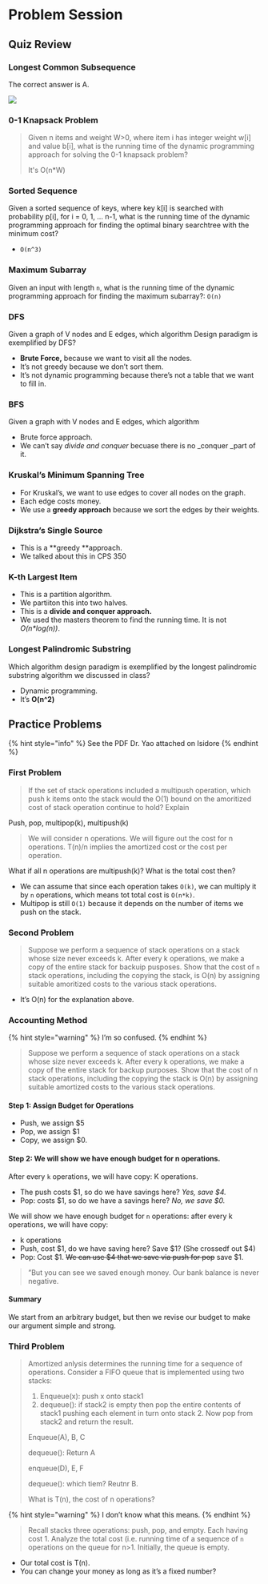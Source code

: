 # Problem Session

## Quiz Review

### Longest Common Subsequence

The correct answer is A.

![](<../../../.gitbook/assets/image (18) (1) (1) (1) (1) (1) (1).png>)

### 0-1 Knapsack Problem

> Given n items and weight W>0, where item i has integer weight w\[i] and value b\[i], what is the running time of the dynamic programming approach for solving the 0-1 knapsack problem?
>
> It's O(n\*W)

### Sorted Sequence

Given a sorted sequence of keys, where key k\[i] is searched with probability p\[i], for i = 0, 1, ... n-1, what is the running time of the dynamic programming approach for finding the optimal binary searchtree with the minimum cost?

* `O(n^3)`

### Maximum Subarray

Given an input with length `n`, what is the running time of the dynamic programming approach for finding the maximum subarray?: `O(n)`

### DFS

Given a graph of V nodes and E edges, which algorithm Design paradigm is exemplified by DFS? 

* **Brute Force,** because we want to visit all the nodes.
* It’s not greedy because we don’t sort them.
* It’s not dynamic programming because there’s not a table that we want to fill in.

### BFS

Given a graph with V nodes and E edges, which algorithm 

* Brute force approach.
* We can’t say _divide and conquer_ becuase there is no _conquer _part of it.

### Kruskal’s Minimum Spanning Tree

* For Kruskal’s, we want to use edges to cover all nodes on the graph.
* Each edge costs money.
* We use a **greedy approach** because we sort the edges by their weights. 

### Dijkstra’s Single Source

* This is a **greedy **approach.
* We talked about this in CPS 350

### K-th Largest Item

* This is a partition algorithm.
* We partiiton this into two halves.
* This is a **divide and conquer approach.**
* We used the masters theorem to find the running time. It is not _O(n\*log(n))_.

### Longest Palindromic Substring

Which algorithm design paradigm is exemplified by the longest palindromic substring algorithm we discussed in class?

* Dynamic programming.
* It’s **O(n^2)**

## Practice Problems

{% hint style="info" %}
See the PDF Dr. Yao attached on Isidore
{% endhint %}

### First Problem

> If the set of stack operations included a multipush operation, which push k items onto the stack would the O(1) bound on the amoritized cost of stack operation continue to hold? Explain

Push, pop, multipop(k), multipush(k)

> We will consider n operations. We will figure out the cost for n operations. T(n)/n implies the amortized cost or the cost per operation.

What if all n operations are multipush(k)? What is the total cost then?

* We can assume that since each operation takes `O(k)`, we can multiply it by `n` operations, which means tot total cost is `O(n*k)`.
* Multipop is still `O(1)` because it depends on the number of items we push on the stack.

### Second Problem

> Suppose we perform a sequence of stack operations on a stack whose size never exceeds k. After every k operations, we make a copy of the entire stack for backuip pusposes. Show that the cost of `n` stack operations, including the copying the stack, is O(n) by assigning suitable amoritized costs to the various stack operations.

* It’s O(n) for the explanation above.

### Accounting Method

{% hint style="warning" %}
I’m so confused.
{% endhint %}

> Suppose we perform a sequence of stack operations on a stack whose size never exceeds k. After every k operations, we make a copy of the entire stack for backup purposes. Show that the cost of n stack operations, including the copying the stack is O(n) by assigning suitable amortized costs to the various stack operations.

#### Step 1: Assign Budget for Operations

* Push, we assign $5
* Pop, we assign $1
* Copy, we assign $0.

#### Step 2: We will show we have enough budget for n operations.

After every `k` operations, we will have copy: K operations.

* The push costs $1, so do we have savings here? _Yes, save $4._
* Pop: costs $1, so do we have a savings here? _No, we save $0._

We will show we have enough budget for `n` operations: after every k operations, we will have copy:

* k operations
* Push, cost $1, do we have saving here? Save $1? (She crossedf out $4)
* Pop: Cost $1. ~~We can use $4 that we save via push for pop~~ save $1.

> ”But you can see we saved enough money. Our bank balance is never negative.

#### Summary

We start from an arbitrary budget, but then we revise our budget to make our argument simple and strong.

### Third Problem

> Amortized anlysis determines the running time for a sequence of operations. Consider a FIFO queue that is implemented using two stacks:
>
> 1. Enqueue(x): push x onto stack1
> 2. dequeue(): if stack2 is empty then pop the entire contents of stack1 pushing each element in turn onto stack 2. Now pop from stack2 and return the result.
>
> Enqueue(A), B, C
>
> dequeue(): Return A
>
> enqueue(D), E, F
>
> dequeue(): which tiem? Reutnr B.
>
> What is T(n), the cost of n operations?

{% hint style="warning" %}
I don’t know what this means.
{% endhint %}

> Recall stacks three operations: push, pop, and empty. Each having cost 1. Analyze the total cost (i.e. running time of a sequence of `n` operations on the queue for n>1. Initially, the queue is empty.

* Our total cost is T(n).
* You can change your money as long as it’s a fixed number?

